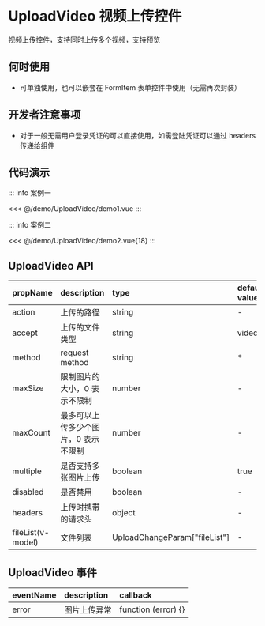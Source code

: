 <script setup lang="ts">
  import defaultImg from '@/assets/defaultImage.svg';
  import Demo1 from '@/demo/UploadVideo/demo1.vue';
  import Demo2 from '@/demo/UploadVideo/demo2.vue';
</script>

# UploadVideo 视频上传控件

视频上传控件，支持同时上传多个视频，支持预览

## 何时使用

- 可单独使用，也可以嵌套在 FormItem 表单控件中使用（无需再次封装）

## 开发者注意事项

- 对于一般无需用户登录凭证的可以直接使用，如需登陆凭证可以通过 headers 传递给组件

## 代码演示

::: info 案例一
<Demo1/>

<<< @/demo/UploadVideo/demo1.vue
:::

::: info 案例二
<Demo2/>

<<< @/demo/UploadVideo/demo2.vue{18}
:::

## UploadVideo API

| propName          | description                          | type                          | default value |
| ----------------- | :----------------------------------- | :---------------------------- | :------------ |
| action            | 上传的路径                           | string                        | -             |
| accept            | 上传的文件类型                       | string                        | video/\*      |
| method            | request method                       | string                        | \*            |
| maxSize           | 限制图片的大小，0 表示不限制         | number                        | -             |
| maxCount          | 最多可以上传多少个图片，0 表示不限制 | number                        | -             |
| multiple          | 是否支持多张图片上传                 | boolean                       | true          |
| disabled          | 是否禁用                             | boolean                       | -             |
| headers           | 上传时携带的请求头                   | object                        | -             |
| fileList(v-model) | 文件列表                             | UploadChangeParam["fileList"] | -             |

## UploadVideo 事件

| eventName | description  | callback            |
| --------- | :----------- | :------------------ |
| error     | 图片上传异常 | function (error) {} |

